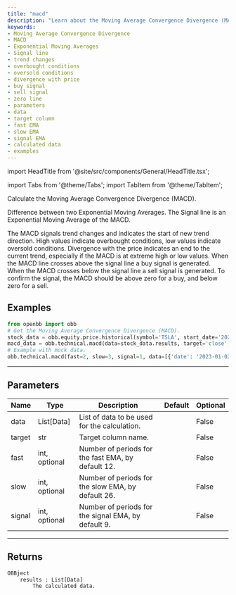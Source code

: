 ```yaml
---
title: "macd"
description: "Learn about the Moving Average Convergence Divergence (MACD), a powerful  technical indicator used in financial analysis. Understand how the MACD signals  trend changes, identifies overbought and oversold conditions, and generates buy/sell  signals. Explore the parameters and see examples of how to use this indicator in  Python."
keywords:
- Moving Average Convergence Divergence
- MACD
- Exponential Moving Averages
- Signal line
- trend changes
- overbought conditions
- oversold conditions
- divergence with price
- buy signal
- sell signal
- zero line
- parameters
- data
- target column
- fast EMA
- slow EMA
- signal EMA
- calculated data
- examples
---
```


import HeadTitle from '@site/src/components/General/HeadTitle.tsx';

<HeadTitle title="technical/macd - Reference | OpenBB Platform Docs" />

<!-- markdownlint-disable MD012 MD031 MD033 -->

import Tabs from '@theme/Tabs';
import TabItem from '@theme/TabItem';

Calculate the Moving Average Convergence Divergence (MACD).

 Difference between two Exponential Moving Averages. The Signal line is an
 Exponential Moving Average of the MACD.

 The MACD signals trend changes and indicates the start of new trend direction.
 High values indicate overbought conditions, low values indicate oversold conditions.
 Divergence with the price indicates an end to the current trend, especially if the
 MACD is at extreme high or low values. When the MACD line crosses above the
 signal line a buy signal is generated. When the MACD crosses below the signal line a
 sell signal is generated. To confirm the signal, the MACD should be above zero for a buy,
 and below zero for a sell.


Examples
--------

```python
from openbb import obb
# Get the Moving Average Convergence Divergence (MACD).
stock_data = obb.equity.price.historical(symbol='TSLA', start_date='2023-01-01', provider='fmp')
macd_data = obb.technical.macd(data=stock_data.results, target='close', fast=12, slow=26, signal=9)
# Example with mock data.
obb.technical.macd(fast=2, slow=3, signal=1, data=[{'date': '2023-01-02', 'open': 110.0, 'high': 120.0, 'low': 100.0, 'close': 115.0, 'volume': 10000.0}, {'date': '2023-01-03', 'open': 165.0, 'high': 180.0, 'low': 150.0, 'close': 172.5, 'volume': 15000.0}, {'date': '2023-01-04', 'open': 146.67, 'high': 160.0, 'low': 133.33, 'close': 153.33, 'volume': 13333.33}, {'date': '2023-01-05', 'open': 137.5, 'high': 150.0, 'low': 125.0, 'close': 143.75, 'volume': 12500.0}, {'date': '2023-01-06', 'open': 132.0, 'high': 144.0, 'low': 120.0, 'close': 138.0, 'volume': 12000.0}])
```

---

## Parameters

<Tabs>

<TabItem value='standard' label='standard'>

| Name | Type | Description | Default | Optional |
| ---- | ---- | ----------- | ------- | -------- |
| data | List[Data] | List of data to be used for the calculation. |  | False |
| target | str | Target column name. |  | False |
| fast | int, optional | Number of periods for the fast EMA, by default 12. |  | False |
| slow | int, optional | Number of periods for the slow EMA, by default 26. |  | False |
| signal | int, optional | Number of periods for the signal EMA, by default 9. |  | False |
</TabItem>

</Tabs>

---

## Returns

```python wordwrap
OBBject
    results : List[Data]
        The calculated data.
```

